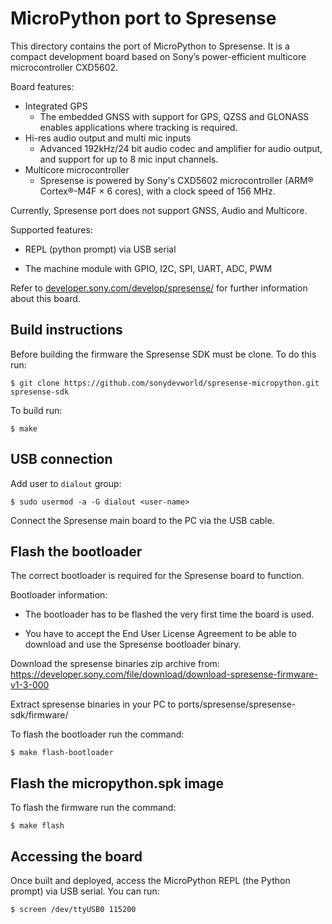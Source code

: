 MicroPython port to Spresense
==============================

This directory contains the port of MicroPython to Spresense. It is a compact
development board based on Sony’s power-efficient multicore microcontroller
CXD5602.

Board features:

* Integrated GPS
  * The embedded GNSS with support for GPS, QZSS and GLONASS enables applications
    where tracking is required.
* Hi-res audio output and multi mic inputs
  * Advanced 192kHz/24 bit audio codec and amplifier for audio output, and
    support for up to 8 mic input channels.
* Multicore microcontroller
  * Spresense is powered by Sony's CXD5602 microcontroller (ARM® Cortex®-M4F × 6
    cores), with a clock speed of 156 MHz.

Currently, Spresense port does not support GNSS, Audio and Multicore.

Supported features:

* REPL (python prompt) via USB serial

* The machine module with GPIO, I2C, SPI, UART, ADC, PWM

Refer to [developer.sony.com/develop/spresense/](https://developer.sony.com/develop/spresense/)
for further information about this board.

Build instructions
------------------

Before building the firmware the Spresense SDK must be clone. To do this run:

    $ git clone https://github.com/sonydevworld/spresense-micropython.git spresense-sdk


To build run:

    $ make

USB connection
--------------

Add user to `dialout` group:

    $ sudo usermod -a -G dialout <user-name>

Connect the Spresense main board to the PC via the USB cable.

Flash the bootloader
--------------------

The correct bootloader is required for the Spresense board to function.

Bootloader information:

* The bootloader has to be flashed the very first time the board is used.

* You have to accept the End User License Agreement to be able to download and use the Spresense bootloader binary.

Download the spresense binaries zip archive from: <https://developer.sony.com/file/download/download-spresense-firmware-v1-3-000>

Extract spresense binaries in your PC to ports/spresense/spresense-sdk/firmware/

To flash the bootloader run the command:

    $ make flash-bootloader

Flash the micropython.spk image
-------------------------------

To flash the firmware run the command:

    $ make flash

Accessing the board
-------------------

Once built and deployed, access the MicroPython REPL (the Python prompt) via USB
serial. You can run:

    $ screen /dev/ttyUSB0 115200
